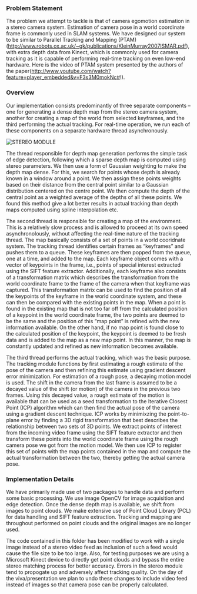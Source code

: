 ### Problem Statement

The problem we attempt to tackle is that of camera egomotion estimation in a stereo camera system. Estimation of camera pose in a world coordinate frame is commonly used in SLAM systems. We have designed our system to be similar to Parallel Tracking and Mapping (PTAM)(http://www.robots.ox.ac.uk/~gk/publications/KleinMurray2007ISMAR.pdf), with extra depth data from Kinect, which is commonly used for camera tracking as it is capable of performing real-time tracking on even low-end hardware. Here is the video of PTAM system presented by the authors of the paper(http://www.youtube.com/watch?feature=player_embedded&v=F3s3M0mokNc#!).


### Overview 

Our implementation consists predominantly of three separate components – one for generating a dense depth map from the stereo camera system, another for creating a map of the world from selected keyframes, and the third performing the actual tracking. For real-time operation, we run each of these components on a separate hardware thread asynchronously. 

![STEREO MODULE](https://raw.github.com/ankit-maverick/ComputerVisionProject/blob/master/StereoModule.png)

The thread responsible for depth map generation performs the simple task of edge detection, following which a sparse depth map is computed using stereo parameters. We then use a form of Gaussian weighting to make the depth map dense. For this, we search for points whose depth is already known in a window around a point. We then assign these points weights based on their distance from the central point similar to a Gaussian distribution centered on the centre point. We then compute the depth of the central point as a weighted average of the depths of all these points. We found this method give a lot better results in actual tracking than depth maps computed using spline interpolation etc.

The second thread is responsible for creating a map of the environment. This is a relatively slow process and is allowed to proceed at its own speed asynchronolously, without affecting the real-time nature of the tracking thread. The map basically consists of a set of points in a world cooridnate system. The tracking thread identifies certain frames as “keyframes” and pushes them to a queue. These keyframes are then popped from the queue, one at a time, and added to the map. Each keyframe object comes with a vector of keypoints in the frame, i.e., points of special interest extracted using the SIFT feature extractor. Additionally, each keyframe also consists of a transformation matrix which describes the transformation from the world coordinate frame to the frame of the camera when that keyframe was captured. This transformation matrix can be used to find the position of all the keypoints of the keyframe in the world coordinate system, and these can then be compared with the existing points in the map. When a point is found in the existing map that is not too far off from the calculated position of a keypoint in the world coordinate frame, the two points are deemed to be the same and the position of this “map point” is refined with the new information available. On the other hand, if no map point is found close to the calculated position of the keypoint, the keypoint is deemed to be fresh data and is added to the map as a new map point. In this manner, the map is constantly updated and refined as new information becomes available.

The third thread performs the actual tracking, which was the basic purpose. The tracking module functions by first estimating a rough estimate of the pose of the camera and then refining this estimate using gradient descent error minimization. For estimation of a rough pose, a decaying motion model is used. The shift in the camera from the last frame is assumed to be a decayed value of the shift (or motion) of the camera in the previous two frames. Using this decayed value, a rough estimate of the motion is available that can be used as a seed transformation to the Iterative Closest Point (ICP) algorithm which can then find the actual pose of the camera using a gradient descent technique. ICP works by minimixzing the point-to-plane error by finding a 3D rigid transformation that best describes the relationship between two sets of 3D points. We extract points of interest from the incoming video frame using the SIFT feature extractor and then transform these points into the world coordinate frame using the rough camera pose we got from the motion model. We then use ICP to register this set of points with the map points contained in the map and compute the actual transformation between the two, thereby getting the actual camera pose.


### Implementation Details

We have primarily made use of two packages to handle data and perform some basic processing. We use image OpenCV for image acquisition and edge detection. Once the dense depth map is available, we shift from images to point clouds. We make extensive use of Point Cloud Library (PCL) for data handling and SIFT feature extraction. Tracking and mapping are throughout performed on point clouds and the original images are no longer used.

The code contained in this folder has been modified to work with a single image instead of a stereo video feed as inclusion of such a feed would cause the file size to be too large. Also, for testing purposes we are using a Microsoft Kinect device to directly get point clouds and bypass the entire stereo matching process for better accuracy. Errors in the stereo module tend to propogate up and adversely affect tracking quality. On the day of the viva/presentation we plan to undo these changes to include video feed instead of images so that camera pose can be properly calculated.
